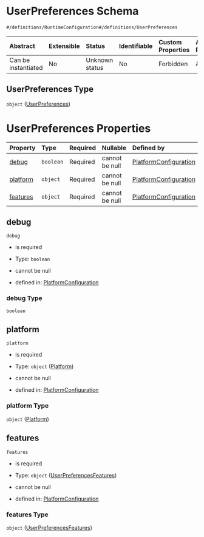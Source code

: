 # UserPreferences Schema

```txt
#/definitions/RuntimeConfiguration#/definitions/UserPreferences
```



| Abstract            | Extensible | Status         | Identifiable | Custom Properties | Additional Properties | Access Restrictions | Defined In                                                                              |
| :------------------ | :--------- | :------------- | :----------- | :---------------- | :-------------------- | :------------------ | :-------------------------------------------------------------------------------------- |
| Can be instantiated | No         | Unknown status | No           | Forbidden         | Allowed               | none                | [contentScope.schema.json\*](../../out/contentScope.schema.json "open original schema") |

## UserPreferences Type

`object` ([UserPreferences](contentscope-definitions-userpreferences.md))

# UserPreferences Properties

| Property              | Type      | Required | Nullable       | Defined by                                                                                                                                                               |
| :-------------------- | :-------- | :------- | :------------- | :----------------------------------------------------------------------------------------------------------------------------------------------------------------------- |
| [debug](#debug)       | `boolean` | Required | cannot be null | [PlatformConfiguration](contentscope-definitions-userpreferences-properties-debug.md "#/definitions/RuntimeConfiguration#/definitions/UserPreferences/properties/debug") |
| [platform](#platform) | `object`  | Required | cannot be null | [PlatformConfiguration](contentscope-definitions-platform.md "#/definitions/RuntimeConfiguration#/definitions/UserPreferences/properties/platform")                      |
| [features](#features) | `object`  | Required | cannot be null | [PlatformConfiguration](contentscope-definitions-userpreferencesfeatures.md "#/definitions/RuntimeConfiguration#/definitions/UserPreferences/properties/features")       |

## debug



`debug`

*   is required

*   Type: `boolean`

*   cannot be null

*   defined in: [PlatformConfiguration](contentscope-definitions-userpreferences-properties-debug.md "#/definitions/RuntimeConfiguration#/definitions/UserPreferences/properties/debug")

### debug Type

`boolean`

## platform



`platform`

*   is required

*   Type: `object` ([Platform](contentscope-definitions-platform.md))

*   cannot be null

*   defined in: [PlatformConfiguration](contentscope-definitions-platform.md "#/definitions/RuntimeConfiguration#/definitions/UserPreferences/properties/platform")

### platform Type

`object` ([Platform](contentscope-definitions-platform.md))

## features



`features`

*   is required

*   Type: `object` ([UserPreferencesFeatures](contentscope-definitions-userpreferencesfeatures.md))

*   cannot be null

*   defined in: [PlatformConfiguration](contentscope-definitions-userpreferencesfeatures.md "#/definitions/RuntimeConfiguration#/definitions/UserPreferences/properties/features")

### features Type

`object` ([UserPreferencesFeatures](contentscope-definitions-userpreferencesfeatures.md))
